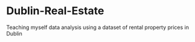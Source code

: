 # Dublin-Real-Estate
Teaching myself data analysis using a dataset of rental property prices in Dublin
